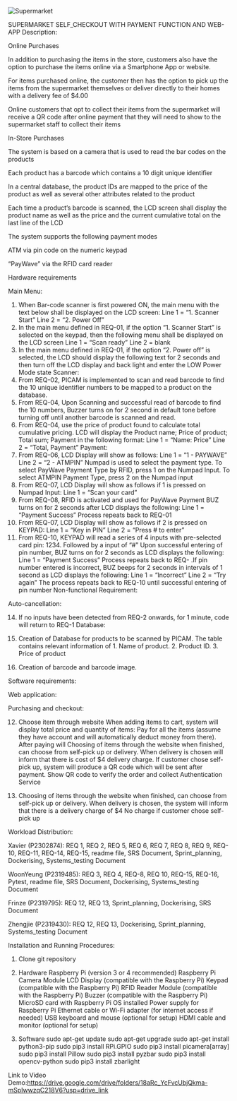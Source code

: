 
![Supermarket](https://github.com/user-attachments/assets/ddac540b-a0fe-4243-8850-fb53fd9091af)

SUPERMARKET SELF_CHECKOUT WITH PAYMENT FUNCTION AND WEB-APP Description:

Online Purchases

In addition to purchasing the items in the store, customers also have the option to purchase the items online via a Smartphone App or website.

For items purchased online, the customer then has the option to pick up the items from the supermarket themselves or deliver directly to their homes with a delivery fee of $4.00

Online customers that opt to collect their items from the supermarket will receive a QR code after online payment that they will need to show to the supermarket staff to collect their items

In-Store Purchases

The system is based on a camera that is used to read the bar codes on the products

Each product has a barcode which contains a 10 digit unique identifier

In a central database, the product IDs are mapped to the price of the product as well as several other attributes related to the product

Each time a product’s barcode is scanned, the LCD screen shall display the product name as well as the price and the current cumulative total on the last line of the LCD

The system supports the following payment modes

ATM via pin code on the numeric keypad

“PayWave” via the RFID card reader

Hardware requirements

Main Menu:

1. When Bar-code scanner is first powered ON, the main menu with the text below shall be displayed on the LCD screen: Line 1 = “1. Scanner Start” Line 2 = “2. Power Off”
2. In the main menu defined in REQ-01, if the option “1. Scanner Start” is selected on the keypad, then the following menu shall be displayed on the LCD screen Line 1 = “Scan ready” Line 2 = blank
3. In the main menu defined in REQ-01, if the option “2. Power off” is selected, the LCD should display the following text for 2 seconds and then turn off the LCD display and back light and enter the LOW Power Mode state Scanner:
4. From REQ-02, PICAM is implemented to scan and read barcode to find the 10 unique identifier numbers to be mapped to a product on the database.
5. From REQ-04, Upon Scanning and successful read of barcode to find the 10 numbers, Buzzer turns on for 2 second in default tone before turning off until another barcode is scanned and read.
6. From REQ-04, use the price of product found to calculate total cumulative pricing. LCD will display the Product name; Price of product; Total sum; Payment in the following format: Line 1 = “Name: Price” Line 2 = “Total, Payment” Payment:
7. From REQ-06, LCD Display will show as follows: Line 1 = “1 - PAYWAVE” Line 2 = “2 - ATMPIN” Numpad is used to select the payment type. To select PayWave Payment Type by RFID, press 1 on the Numpad Input. To select ATMPIN Payment Type, press 2 on the Numpad input
8. From REQ-07, LCD Display will show as follows if 1 is pressed on Numpad Input: Line 1 = “Scan your card”
9. From REQ-08, RFID is activated and used for PayWave Payment BUZ turns on for 2 seconds after LCD displays the following: Line 1 = “Payment Success” Process repeats back to REQ-01
10. From REQ-07, LCD Display will show as follows if 2 is pressed on KEYPAD: Line 1 = “Key in PIN” Line 2 = “Press # to enter”
11. From REQ-10, KEYPAD will read a series of 4 inputs with pre-selected card pin: 1234. Followed by a input of “#” Upon successful entering of pin number, BUZ turns on for 2 seconds as LCD displays the following: Line 1 = “Payment Success” Process repeats back to REQ- .If pin number entered is incorrect, BUZ beeps for 2 seconds in intervals of 1 second as LCD displays the following: Line 1 = “Incorrect” Line 2 = “Try again” The process repeats back to REQ-10 until successful entering of pin number
Non-functional Requirement:

Auto-cancellation:

14. If no inputs have been detected from REQ-2 onwards, for 1 minute, code will return to REQ-1
Database:

15. Creation of Database for products to be scanned by PICAM. The table contains relevant information of 1. Name of product. 2. Product ID. 3. Price of product

16. Creation of barcode and barcode image.

Software requirements:

Web application:

Purchasing and checkout:

12. Choose item through website When adding items to cart, system will display total price and quantity of items:
Pay for all the items (assume they have account and will automatically deduct money from there).
After paying will Choosing of items through the website when finished, can choose from self-pick up or delivery.
When delivery is chosen will inform that there is cost of $4 delivery charge.
If customer chose self-pick up, system will produce a QR code which will be sent after payment. Show QR code to verify the order and collect
Authentication Service

13. Choosing of items through the website when finished, can choose from self-pick up or delivery.
When delivery is chosen, the system will inform that there is a delivery charge of $4
No charge if customer chose self-pick up

Workload Distribution:

Xavier (P2302874): REQ 1, REQ 2, REQ 5, REQ 6, REQ 7, REQ 8, REQ 9, REQ-10, REQ-11, REQ-14, REQ-15, readme file, SRS Document, Sprint_planning, Dockerising, Systems_testing Document

WoonYeung (P2319485): REQ 3, REQ 4, REQ-8, REQ 10, REQ-15, REQ-16, Pytest, readme file, SRS Document, Dockerising, Systems_testing Document

Frinze (P2319795): REQ 12, REQ 13, Sprint_planning, Dockerising, SRS Document

Zhengjie (P2319430): REQ 12, REQ 13, Dockerising, Sprint_planning, Systems_testing Document

Installation and Running Procedures:

1. Clone git repository

2. Hardware
    Raspberry Pi (version 3 or 4 recommended)
    Raspberry Pi Camera Module
    LCD Display (compatible with the Raspberry Pi)
    Keypad (compatible with the Raspberry Pi)
    RFID Reader Module (compatible with the Raspberry Pi)
    Buzzer (compatible with the Raspberry Pi)
    MicroSD card with Raspberry Pi OS installed
    Power supply for Raspberry Pi
    Ethernet cable or Wi-Fi adapter (for internet access if needed)
    USB keyboard and mouse (optional for setup)
    HDMI cable and monitor (optional for setup)

3. Software
    sudo apt-get update
    sudo apt-get upgrade
    sudo apt-get install python3-pip
    sudo pip3 install RPi.GPIO
    sudo pip3 install picamera[array]
    sudo pip3 install Pillow
    sudo pip3 install pyzbar
    sudo pip3 install opencv-python
    sudo pip3 install zbarlight


Link to Video Demo:https://drive.google.com/drive/folders/18aRc_YcFvcUbjQkma-mSpIwwzqC218V6?usp=drive_link
